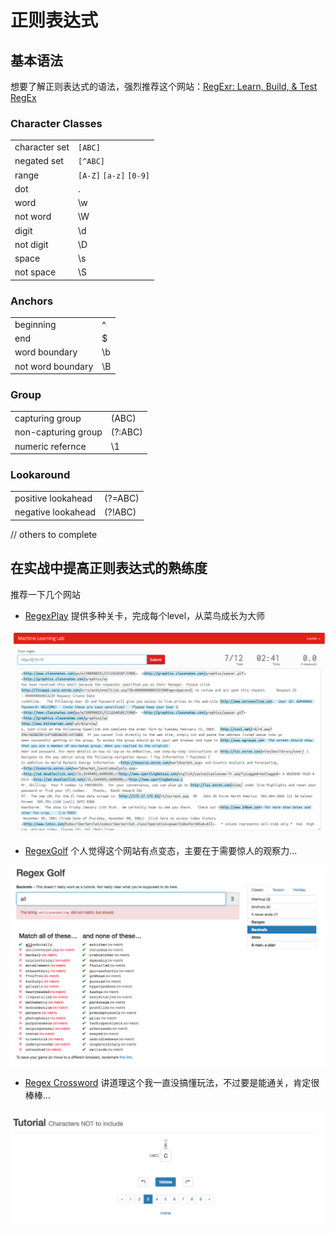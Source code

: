 # 正则表达式

## 基本语法

想要了解正则表达式的语法，强烈推荐这个网站：[RegExr: Learn, Build, & Test RegEx](https://regexr.com)

### Character Classes

|               |                         |
| ------------- | ----------------------- |
| character set | `[ABC]`                 |
| negated set   | `[^ABC]`                |
| range         | `[A-Z]` `[a-z]` `[0-9]` |
| dot           | .                       |
| word          | \w                      |
| not word      | \W                      |
| digit         | \d                      |
| not digit     | \D                      |
| space         | \s                      |
| not space     | \S                      |

### Anchors

|                   |    |
| ----------------- | -- |
| beginning         | ^  |
| end               | $  |
| word boundary     | \b |
| not word boundary | \B |

### Group

|                     |         |
| ------------------- | ------- |
| capturing group     | (ABC)   |
| non-capturing group | (?:ABC) |
| numeric refernce    | \1      |

### Lookaround

|                    |         |
| ------------------ | ------- |
| positive lookahead | (?=ABC) |
| negative lookahead | (?!ABC) |

// others to complete

## 在实战中提高正则表达式的熟练度

推荐一下几个网站

* [RegexPlay](http://play.inginf.units.it/#/sheet) 提供多种关卡，完成每个level，从菜鸟成长为大师

![](/assets/images/2018-08-01-10-27-18.png)

* [RegexGolf](https://alf.nu/RegexGolf) 个人觉得这个网站有点变态，主要在于需要惊人的观察力...

![](/assets/images/2018-08-01-10-27-24.png)

* [Regex Cross­word](https://regexcrossword.com) 讲道理这个我一直没搞懂玩法，不过要是能通关，肯定很棒棒...

![](/assets/images/2018-08-01-10-27-34.png)
